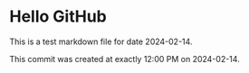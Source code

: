 # Hello GitHub
This is a test markdown file for date 2024-02-14.

This commit was created at exactly 12:00 PM on 2024-02-14.
